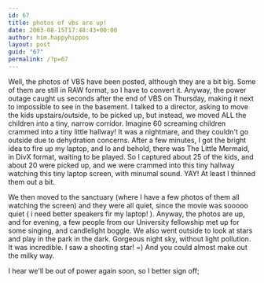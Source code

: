 ```yaml
---
id: 67
title: photos of vbs are up!
date: 2003-08-15T17:48:43+00:00
author: him.happyhippos
layout: post
guid: "67"
permalink: /?p=67
---
```

Well, the photos of VBS have been posted, although they are a bit big. Some of them are still in RAW format, so I have to convert it. Anyway, the power outage caught us seconds after the end of VBS on Thursday, making it next to impossible to see in the basement. I talked to a director, asking to move the kids upstairs/outside, to be picked up, but instead, we moved ALL the children into a tiny, narrow corridor. Imagine 60 screaming children crammed into a tiny little hallway! It was a nightmare, and they couldn't go outside due to dehydration concerns. After a few minutes, I got the bright idea to fire up my laptop, and lo and behold, there was The Little Mermaid, in DivX format, waiting to be played. So I captured about 25 of the kids, and about 20 were picked up, and we were crammed into this tiny hallway watching this tiny laptop screen, with minumal sound. YAY! At least I thinned them out a bit. 

We then moved to the sanctuary (where I have a few photos of them all watching the screen) and they were all quiet, since the movie was sooooo quiet ( i need better speakers fir my laptop! ). Anyway, the photos are up, and for evening, a few people from our University fellowship met up for some singing, and candlelight boggle. We also went outside to look at stars and play in the park in the dark. Gorgeous night sky, without light pollution. It was incredible. I saw a shooting star! =) And you could almost make out the milky way.

I hear we'll be out of power again soon, so I better sign off;